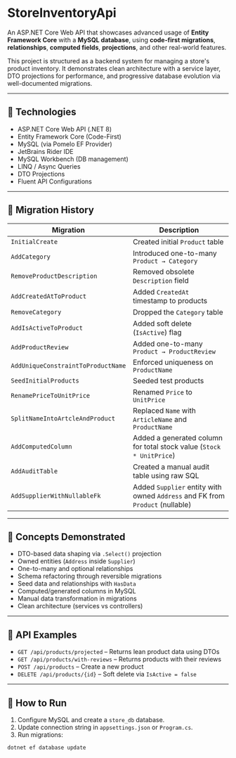 # StoreInventoryApi

An ASP.NET Core Web API that showcases advanced usage of **Entity Framework Core** with a **MySQL database**, using **code-first migrations**, **relationships**, **computed fields**, **projections**, and other real-world features.

This project is structured as a backend system for managing a store's product inventory. It demonstrates clean architecture with a service layer, DTO projections for performance, and progressive database evolution via well-documented migrations.

---

## 🚀 Technologies

- ASP.NET Core Web API (.NET 8)
- Entity Framework Core (Code-First)
- MySQL (via Pomelo EF Provider)
- JetBrains Rider IDE
- MySQL Workbench (DB management)
- LINQ / Async Queries
- DTO Projections
- Fluent API Configurations

---

## 📜 Migration History

| Migration | Description |
|-----------|-------------|
| `InitialCreate` | Created initial `Product` table |
| `AddCategory` | Introduced one-to-many `Product → Category` |
| `RemoveProductDescription` | Removed obsolete `Description` field |
| `AddCreatedAtToProduct` | Added `CreatedAt` timestamp to products |
| `RemoveCategory` | Dropped the `Category` table |
| `AddIsActiveToProduct` | Added soft delete (`IsActive`) flag |
| `AddProductReview` | Added one-to-many `Product → ProductReview` |
| `AddUniqueConstraintToProductName` | Enforced uniqueness on `ProductName` |
| `SeedInitialProducts` | Seeded test products |
| `RenamePriceToUnitPrice` | Renamed `Price` to `UnitPrice` |
| `SplitNameIntoArtcleAndProduct` | Replaced `Name` with `ArticleName` and `ProductName` |
| `AddComputedColumn` | Added a generated column for total stock value (`Stock * UnitPrice`) |
| `AddAuditTable` | Created a manual audit table using raw SQL |
| `AddSupplierWithNullableFk` | Added `Supplier` entity with owned `Address` and FK from `Product` (nullable) |

---

## 🧠 Concepts Demonstrated

- DTO-based data shaping via `.Select()` projection
- Owned entities (`Address` inside `Supplier`)
- One-to-many and optional relationships
- Schema refactoring through reversible migrations
- Seed data and relationships with `HasData`
- Computed/generated columns in MySQL
- Manual data transformation in migrations
- Clean architecture (services vs controllers)

---

## 📮 API Examples

- `GET /api/products/projected` – Returns lean product data using DTOs
- `GET /api/products/with-reviews` – Returns products with their reviews
- `POST /api/products` – Create a new product
- `DELETE /api/products/{id}` – Soft delete via `IsActive = false`

---

## 🧪 How to Run

1. Configure MySQL and create a `store_db` database.
2. Update connection string in `appsettings.json` or `Program.cs`.
3. Run migrations:

```bash
dotnet ef database update
```
